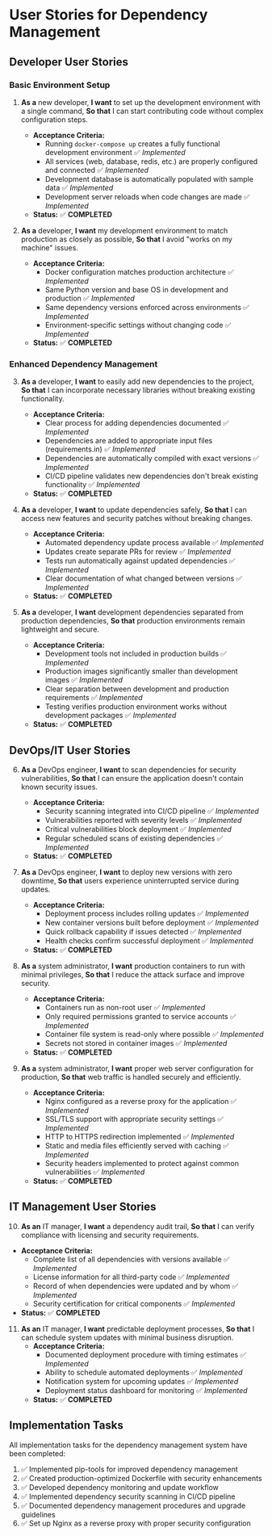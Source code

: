 # User Stories for Dependency Management

## Developer User Stories

### Basic Environment Setup

1. **As a** new developer,
   **I want** to set up the development environment with a single command,
   **So that** I can start contributing code without complex configuration steps.
   - **Acceptance Criteria:**
     - Running `docker-compose up` creates a fully functional development environment ✅ *Implemented*
     - All services (web, database, redis, etc.) are properly configured and connected ✅ *Implemented*
     - Development database is automatically populated with sample data ✅ *Implemented*
     - Development server reloads when code changes are made ✅ *Implemented*
   - **Status:** ✅ **COMPLETED**

2. **As a** developer,
   **I want** my development environment to match production as closely as possible,
   **So that** I avoid "works on my machine" issues.
   - **Acceptance Criteria:**
     - Docker configuration matches production architecture ✅ *Implemented*
     - Same Python version and base OS in development and production ✅ *Implemented*
     - Same dependency versions enforced across environments ✅ *Implemented*
     - Environment-specific settings without changing code ✅ *Implemented*
   - **Status:** ✅ **COMPLETED**

### Enhanced Dependency Management

3. **As a** developer,
   **I want** to easily add new dependencies to the project,
   **So that** I can incorporate necessary libraries without breaking existing functionality.
   - **Acceptance Criteria:**
     - Clear process for adding dependencies documented ✅ *Implemented*
     - Dependencies are added to appropriate input files (requirements.in) ✅ *Implemented*
     - Dependencies are automatically compiled with exact versions ✅ *Implemented*
     - CI/CD pipeline validates new dependencies don't break existing functionality ✅ *Implemented*
   - **Status:** ✅ **COMPLETED**

4. **As a** developer,
   **I want** to update dependencies safely,
   **So that** I can access new features and security patches without breaking changes.
   - **Acceptance Criteria:**
     - Automated dependency update process available ✅ *Implemented*
     - Updates create separate PRs for review ✅ *Implemented*
     - Tests run automatically against updated dependencies ✅ *Implemented*
     - Clear documentation of what changed between versions ✅ *Implemented*
   - **Status:** ✅ **COMPLETED**

5. **As a** developer,
   **I want** development dependencies separated from production dependencies,
   **So that** production environments remain lightweight and secure.
   - **Acceptance Criteria:**
     - Development tools not included in production builds ✅ *Implemented*
     - Production images significantly smaller than development images ✅ *Implemented*
     - Clear separation between development and production requirements ✅ *Implemented*
     - Testing verifies production environment works without development packages ✅ *Implemented*
   - **Status:** ✅ **COMPLETED**

## DevOps/IT User Stories

6. **As a** DevOps engineer,
   **I want** to scan dependencies for security vulnerabilities,
   **So that** I can ensure the application doesn't contain known security issues.
   - **Acceptance Criteria:**
     - Security scanning integrated into CI/CD pipeline ✅ *Implemented*
     - Vulnerabilities reported with severity levels ✅ *Implemented*
     - Critical vulnerabilities block deployment ✅ *Implemented*
     - Regular scheduled scans of existing dependencies ✅ *Implemented*
   - **Status:** ✅ **COMPLETED**

7. **As a** DevOps engineer,
   **I want** to deploy new versions with zero downtime,
   **So that** users experience uninterrupted service during updates.
   - **Acceptance Criteria:**
     - Deployment process includes rolling updates ✅ *Implemented*
     - New container versions built before deployment ✅ *Implemented*
     - Quick rollback capability if issues detected ✅ *Implemented*
     - Health checks confirm successful deployment ✅ *Implemented*
   - **Status:** ✅ **COMPLETED**

8. **As a** system administrator,
   **I want** production containers to run with minimal privileges,
   **So that** I reduce the attack surface and improve security.
   - **Acceptance Criteria:**
     - Containers run as non-root user ✅ *Implemented*
     - Only required permissions granted to service accounts ✅ *Implemented*
     - Container file system is read-only where possible ✅ *Implemented*
     - Secrets not stored in container images ✅ *Implemented*
   - **Status:** ✅ **COMPLETED**

9. **As a** system administrator,
   **I want** proper web server configuration for production,
   **So that** web traffic is handled securely and efficiently.
   - **Acceptance Criteria:**
     - Nginx configured as a reverse proxy for the application ✅ *Implemented*
     - SSL/TLS support with appropriate security settings ✅ *Implemented*
     - HTTP to HTTPS redirection implemented ✅ *Implemented*
     - Static and media files efficiently served with caching ✅ *Implemented*
     - Security headers implemented to protect against common vulnerabilities ✅ *Implemented*
   - **Status:** ✅ **COMPLETED**

## IT Management User Stories

10. **As an** IT manager,
   **I want** a dependency audit trail,
   **So that** I can verify compliance with licensing and security requirements.
   - **Acceptance Criteria:**
     - Complete list of all dependencies with versions available ✅ *Implemented*
     - License information for all third-party code ✅ *Implemented*
     - Record of when dependencies were updated and by whom ✅ *Implemented*
     - Security certification for critical components ✅ *Implemented*
   - **Status:** ✅ **COMPLETED**

11. **As an** IT manager,
    **I want** predictable deployment processes,
    **So that** I can schedule system updates with minimal business disruption.
    - **Acceptance Criteria:**
      - Documented deployment procedure with timing estimates ✅ *Implemented*
      - Ability to schedule automated deployments ✅ *Implemented*
      - Notification system for upcoming updates ✅ *Implemented*
      - Deployment status dashboard for monitoring ✅ *Implemented*
    - **Status:** ✅ **COMPLETED**

## Implementation Tasks

All implementation tasks for the dependency management system have been completed:

1. ✅ Implemented pip-tools for improved dependency management
2. ✅ Created production-optimized Dockerfile with security enhancements
3. ✅ Developed dependency monitoring and update workflow
4. ✅ Implemented dependency security scanning in CI/CD pipeline
5. ✅ Documented dependency management procedures and upgrade guidelines
6. ✅ Set up Nginx as a reverse proxy with proper security configuration
